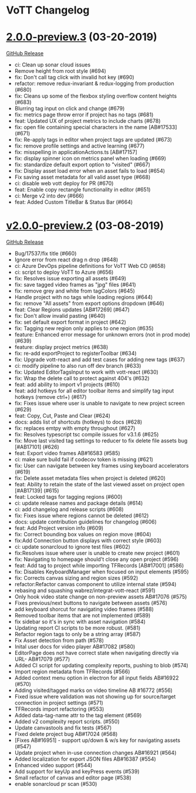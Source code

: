 # VoTT Changelog

<!-- cl-start -->

# [2.0.0-preview.3](https://github.com/Microsoft/VoTT/compare/v2.0.0-preview.2...2.0.0-preview.3) (03-20-2019)
[GitHub Release](https://github.com/Microsoft/VoTT/releases/tag/2.0.0-preview.3)

- ci: Clean up sonar cloud issues
- Remove height from root style (#694)
- fix: Don't call tag click with invalid hot key (#690)
- refactor: remove redux-invariant & redux-logging from production (#680)
- fix: Cleans up some of the flexbox styling overflow content heights (#683)
- Blurring tag input on click and change (#679)
- fix: metrics page throw error if project has no tags (#681)
- feat: Updated UX of project metrics to include charts (#678)
- fix: open file containing special characters in the name [AB#17533] (#671)
- fix: Re-apply tags in editor when project tags are updated (#673)
- fix: remove profile settings and active learning (#677)
- fix: misspelling in applicationActions.ts [AB#17157]
- fix: display spinner icon on metrics panel when loading (#669)
- fix: standardize default export option to "visited" (#667)
- fix: Display asset load error when an asset fails to load (#654)
- Fix saving asset metadata for all valid asset type (#668)
- ci: disable web vott deploy for PR (#670)
- feat: Enable copy rectangle functionality in editor (#651)
- ci: Merge v2 into dev (#666)
- feat: Added Custom TitleBar & Status Bar (#664)

# [v2.0.0-preview.2](https://github.com/Microsoft/VoTT/compare/v2.0.0-preview.1...v2.0.0-preview.2) (03-08-2019)
[GitHub Release](https://github.com/Microsoft/VoTT/releases/tag/v2.0.0-preview.2)

- Bug/17537/fix title (#660)
- Ignore error from react drag n drop (#648)
- ci: Azure DevOps pipeline definitions for VoTT Web CD (#658)
- ci: script to deploy VoTT to Azure (#656)
- fix: Resolves issue exporting all assets (#649)
- fix: save tagged video frames as "jpg" files (#641)
- fix: remove grey and white from tagColors (#645)
- Handle project with no tags while loading regions (#644)
- fix: remove "All assets" from export options dropdown (#646)
- feat: Clear Regions updates [AB#17269] (#647)
- fix: Don't allow invalid pasting (#640)
- fix: set default export format in project (#642)
- fix: Tagging new region only applies to one region (#635)
- feature: Enhanced error message for unknown errors (not in prod mode) (#639)
- feature: display project metrics (#638)
- fix: re-add exportProject to registerToolbar (#634)
- fix: Upgrade vott-react and add test cases for adding new tags (#637)
- ci: modify pipeline to also run off dev branch (#633)
- fix: Updated EditorTagsInput to work with vott-react (#630)
- fix: Wrap the delete call to protect against 404's (#632)
- feat: add ability to import v1 projects (#610)
- feat: add hotkeys for all editor toolbar items and simplify tag input hotkeys (remove ctrl+) (#617)
- fix: Fixes issue where user is unable to navigate to new project screen (#629)
- feat: Copy, Cut, Paste and Clear (#624)
- docs: adds list of shortcuts (hotkeys) to docs (#628)
- fix: replaces emtpy with empty throughout (#627)
- fix: Resolves typescript tsc compile issues for v3.1.6 (#625)
- fix: Move last visited tag settings to reducer to fix delete file assets bug [#AB17101] (#626)
- feat: Export video frames AB#16583 (#585)
- ci: make sure build fail if codecov token is missing (#621)
- fix: User can navigate between key frames using keyboard accelerators (#619)
- fix: Delete asset metadata files when project is deleted (#620)
- feat: Ability to retain the state of the last viewed asset on project open [#AB17139] (#615)
- feat: Locked tags for tagging regions (#600)
- ci: update release names and package details (#614)
- ci: add changelog and release scripts (#608)
- fix: Fixes issue where regions cannot be deleted (#612)
- docs: update contribution guidelines for changelog (#606)
- feat: Add Project version info (#609)
- fix: Correct bounding box values on region move (#604)
- fix:Add Connection button displays with correct style (#603)
- ci: update sonarcloud to ignore test files (#602)
- fix:Resolves issue where user is unable to create new project (#601)
- fix: Navigating to homepage should't close any open project (#596)
- feat: Add tag to project while importing TFRecords [AB#17001] (#586)
- fix: Disables KeyboardManager when focused on input elements (#595)
- fix: Corrects canvas sizing and region sizes (#592)
- refactor:Refactor canvas component to utilize internal state (#594)
- rebasing and squashing wabrez/integrat-vott-react (#591)
- Only hook video state change on non-preview assets AB#17076 (#575)
- Fixes previous/next buttons to navigate between assets (#576)
- add keyboard shorcut for navigating video frames (#588)
- Removed toolbar items that are not implemented (#589)
- fix sidebar so it's in sync with asset navigation (#584)
- Updating report CI scripts to be more robust. (#581)
- Refactor region tags to only be a string array (#587)
- Fix Asset detection from path (#578)
- Inital user docs for video player AB#17082 (#580)
- EditorPage does not have correct state when navigating directly via URL- AB#17079 (#577)
- Added CI script for updating complexity reports, pushing to blob (#574)
- Import region metadata from TFRecords (#566)
- Added context menu option in electron for all input fields AB#16922 (#570)
- Adding visited/tagged marks on video timeline AB #16772 (#556)
- Fixed issue where validation was not showing up for source/target connection in project settings (#571)
- TFRecords import refactoring (#553)
- Added data-tag-name attr to the tag element (#569)
- Added v2 complexity report scripts. (#550)
- Update canvastools and fix tests (#567)
- Fixed delete project bug AB#17024 (#568)
- [Fixes AB#16951] - support up/down & w/s key for navigating assets (#547)
- Update project when in-use connection changes AB#16921 (#564)
- Added localization for export JSON files AB#16387 (#554)
- Enhanced video support (#544)
- Add support for keyUp and keyPress events (#539)
- Small refactor of canvas and editor page (#538)
- enable sonarcloud pr scan (#530)
